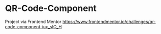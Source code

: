 # QR-Code-Component
Project via Frontend Mentor
https://www.frontendmentor.io/challenges/qr-code-component-iux_sIO_H
